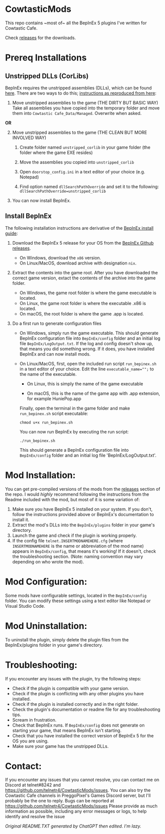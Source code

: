 # CowtasticMods
This repo contains ~most of~ all the BepInEx 5 plugins I've written for Cowtastic Cafe.

Check [releases](https://github.com/telnetr4/CowtasticMods/releases) for the downloads.


# Prereq Installations
## Unstripped DLLs (CorLibs)
BepInEx requires the unstripped assemblies (DLLs), which can be found [here](https://github.com/telnetr4/CowtasticMods/releases/tag/UnstrippedDLLs). There are two ways to do this; [instructions as reproduced from here](https://hackmd.io/@ghorsington/rJuLdZTzK#Move-unstripped-assemblies-to-the-game-THE-DIRTY-BUT-BASIC-WAY):
1. Move unstripped assemblies to the game (THE DIRTY BUT BASIC WAY)
\
Take all assemblies you have copied into the temporary folder and move them into `Cowtastic Cafe_Data/Managed`. Overwrite when asked.

**OR**

2. Move unstripped assemblies to the game (THE CLEAN BUT MORE INVOLVED WAY)
	1. Create folder named `unstripped_corlib` in your game folder (the folder where the game EXE resides)

	2. Move the assemblies you copied into `unstripped_corlib`

	3. Open `doorstop_config.ini` in a text editor of your choice (e.g. Notepad)

	4. Find option named `dllSearchPathOverride` and set it to the following:
\
`dllSearchPathOverride=unstripped_corlib`

3. You can now install BepInEx.

## Install BepInEx
The following installation instructions are derivative of the [BepInEx install guide](https://docs.bepinex.dev/articles/user_guide/installation/index.html):

1. Download the BepInEx 5 release for your OS from the [BepInEx Github releases](https://github.com/BepInEx/BepInEx/releases/tag/v5.4.21).
	- On Windows, download the `x86` version.
	- On Linux/MacOS, download archive with designation `nix`.

2. Extract the contents into the game root. After you have downloaded the correct game version, extact the contents of the archive into the game folder.

	- On Windows, the game root folder is where the game executable is located.
	- On Linux, the game root folder is where the executable <Game>.x86 is located.
	- On macOS, the root folder is where the game <Game>.app is located.
3. Do a first run to generate configuration files
	- On Windows, simply run the game executable. This should generate BepInEx configuration file into `BepInEx/config` folder and an initial log file `BepInEx/LogOutput.txt`. If the log and config doesn't show up, that means you did something wrong. If it does, you have installed BepInEx and can now install mods.
	- On Linux/MacOS, first, open the included run script `run_bepinex.sh` in a text editor of your choice. Edit the line `executable_name="";` to the name of the executable.
		- On Linux, this is simply the name of the game executable
		
		- On macOS, this is the name of the game app with .app extension, for example HuniePop.app
	
		 Finally, open the terminal in the game folder and make `run_bepinex.sh` script executable:
	
		 `chmod u+x run_bepinex.sh`
		 
		 You can now run BepInEx by executing the run script:
		 
		 `./run_bepinex.sh`
		 
		 This should generate a BepInEx configuration file into `BepInEx/config` folder and an initial log file 'BepInEx/LogOutput.txt'.

# Mod Installation:
You can get pre-compiled versions of the mods from the [releases](https://github.com/telnetr4/CowtasticMods/releases) section of the repo. I would *highly* recommend following the instructions from the Readme included with the mod, but most of it is some variation of:
	
1. Make sure you have BepInEx 5 installed on your system. If you don't, follow the instructions provided above or BepInEx's documentation to install it.
2. Extract the mod's DLLs into the `BepInEx/plugins` folder in your game's directory.
3. Launch the game and check if the plugin is working properly.
4. If the config file `telnet.INSERTMODNAMEHERE.cfg` (where `INSERTMODNAMEHERE` is the name or abbreviation of the mod name) appears in `BepInEx/config`, that means it's working! If it doesn't, check the troubleshooting section. (Note: naming convention may vary depending on who wrote the mod).

# Mod Configuration:
Some mods have configurable settings, located in the `BepInEx/config` folder. You can modify these settings using a text editor like Notepad or Visual Studio Code.

# Mod Uninstallation:
To uninstall the plugin, simply delete the plugin files from the BepInEx/plugins folder in your game's directory.

# Troubleshooting:
If you encounter any issues with the plugin, try the following steps:

- Check if the plugin is compatible with your game version.
- Check if the plugin is conflicting with any other plugins you have installed.
- Check if the plugin is installed correctly and in the right folder.
- Check the plugin's documentation or readme file for any troubleshooting tips.
- Scream in frustration.
- Check that BepInEx runs. If `BepInEx/config` does not generate on starting your game, that means BepInEx isn't starting.
- Check that you have installed the correct version of BepInEx 5 for the OS you are using.
- Make sure your game has the unstripped DLLs.

# Contact:
If you encounter any issues that you cannot resolve, you can contact me on Discord at telnet#8242 and https://github.com/telnetr4/CowtasticMods/issues.
You can also try the Cowtastic Cafe channels in PreggoPixel's Games Discord server, but I'll probably be the one to reply.
Bugs can be reported at https://github.com/telnetr4/CowtasticMods/issues
Please provide as much information as possible, including any error messages or logs, to help identify and resolve the issue

*Original README.TXT generated by ChatGPT then edited. I'm lazy.*
